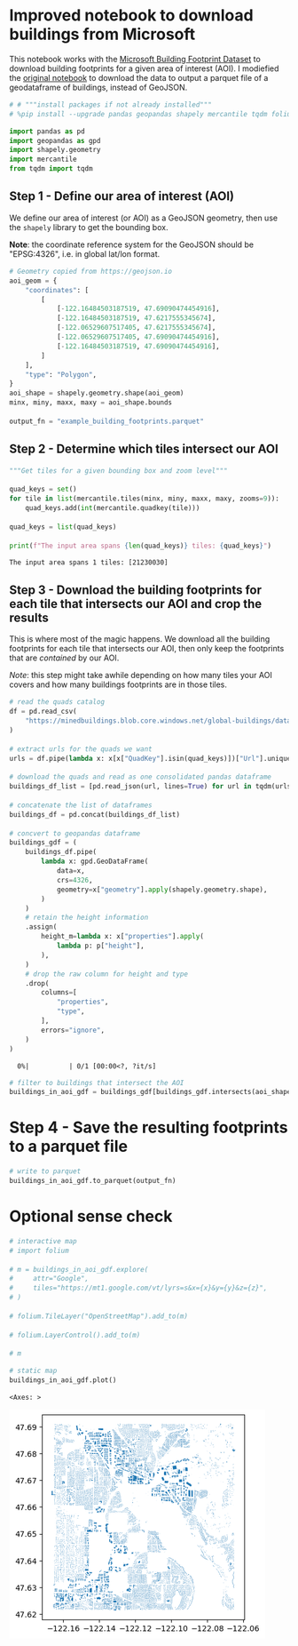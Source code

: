 # Improved notebook to download buildings from Microsoft

This notebook works with the [Microsoft Building Footprint Dataset](https://github.com/microsoft/GlobalMLBuildingFootprints) to download building footprints for a given area of interest (AOI). I modiefied the [original notebook](https://github.com/victor-ka-ming-fung/GlobalMLBuildingFootprints/blob/main/examples/example_building_footprints.ipynb) to download the data to output a parquet file of a geodataframe of buildings, instead of GeoJSON.


```python
# # """install packages if not already installed"""
# %pip install --upgrade pandas geopandas shapely mercantile tqdm folium
```


```python
import pandas as pd
import geopandas as gpd
import shapely.geometry
import mercantile
from tqdm import tqdm
```

## Step 1 - Define our area of interest (AOI)

We define our area of interest (or AOI) as a GeoJSON geometry, then use the `shapely` library to get the bounding box.

**Note**: the coordinate reference system for the GeoJSON should be "EPSG:4326", i.e. in global lat/lon format.


```python
# Geometry copied from https://geojson.io
aoi_geom = {
    "coordinates": [
        [
            [-122.16484503187519, 47.69090474454916],
            [-122.16484503187519, 47.6217555345674],
            [-122.06529607517405, 47.6217555345674],
            [-122.06529607517405, 47.69090474454916],
            [-122.16484503187519, 47.69090474454916],
        ]
    ],
    "type": "Polygon",
}
aoi_shape = shapely.geometry.shape(aoi_geom)
minx, miny, maxx, maxy = aoi_shape.bounds

output_fn = "example_building_footprints.parquet"
```

## Step 2 - Determine which tiles intersect our AOI


```python
"""Get tiles for a given bounding box and zoom level"""

quad_keys = set()
for tile in list(mercantile.tiles(minx, miny, maxx, maxy, zooms=9)):
    quad_keys.add(int(mercantile.quadkey(tile)))

quad_keys = list(quad_keys)

print(f"The input area spans {len(quad_keys)} tiles: {quad_keys}")
```

    The input area spans 1 tiles: [21230030]


## Step 3 - Download the building footprints for each tile that intersects our AOI and crop the results

This is where most of the magic happens. We download all the building footprints for each tile that intersects our AOI, then only keep the footprints that are _contained_ by our AOI.

*Note*: this step might take awhile depending on how many tiles your AOI covers and how many buildings footprints are in those tiles.


```python
# read the quads catalog
df = pd.read_csv(
    "https://minedbuildings.blob.core.windows.net/global-buildings/dataset-links.csv"
)

# extract urls for the quads we want
urls = df.pipe(lambda x: x[x["QuadKey"].isin(quad_keys)])["Url"].unique()

# download the quads and read as one consolidated pandas dataframe
buildings_df_list = [pd.read_json(url, lines=True) for url in tqdm(urls)]

# concatenate the list of dataframes
buildings_df = pd.concat(buildings_df_list)

# concvert to geopandas dataframe
buildings_gdf = (
    buildings_df.pipe(
        lambda x: gpd.GeoDataFrame(
            data=x,
            crs=4326,
            geometry=x["geometry"].apply(shapely.geometry.shape),
        )
    )
    # retain the height information
    .assign(
        height_m=lambda x: x["properties"].apply(
            lambda p: p["height"],
        ),
    )
    # drop the raw column for height and type
    .drop(
        columns=[
            "properties",
            "type",
        ],
        errors="ignore",
    )
)
```

      0%|          | 0/1 [00:00<?, ?it/s]


```python
# filter to buildings that intersect the AOI
buildings_in_aoi_gdf = buildings_gdf[buildings_gdf.intersects(aoi_shape)]
```

# Step 4 - Save the resulting footprints to a parquet file


```python
# write to parquet
buildings_in_aoi_gdf.to_parquet(output_fn)
```

# Optional sense check


```python
# interactive map
# import folium

# m = buildings_in_aoi_gdf.explore(
#     attr="Google",
#     tiles="https://mt1.google.com/vt/lyrs=s&x={x}&y={y}&z={z}",
# )

# folium.TileLayer("OpenStreetMap").add_to(m)

# folium.LayerControl().add_to(m)

# m
```


```python
# static map
buildings_in_aoi_gdf.plot()
```




    <Axes: >




    
![png](example_building_footprints_files/example_building_footprints_15_1.png)
    



```python

```
